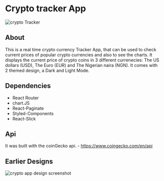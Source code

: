 # Crypto tracker App
![crypto Tracker](https://user-images.githubusercontent.com/56205463/188497126-a182ac94-a6a4-4365-a5b7-4bf0fc31722c.png)

## About
  This is a real time crypto currency Tracker App, that can be used to check current prices of popular crypto currencies and also to see the charts. It displays the current price of crypto coins in 3 different currenecies: The US dollars (USD), The Euro (EUR) and The Nigerian naira (NGN).
  It comes with 2 themed design, a Dark and Light Mode.  

## Dependencies
- React Router
- chart.JS
- React-Paginate
- Styled-Components
- React-Slick

## Api
  It was built with the coinGecko api. - https://www.coingecko.com/en/api
  
## Earlier Designs
![crypto app design screenshot](https://user-images.githubusercontent.com/56205463/188497672-1e74d927-3301-4aaa-827b-23cd77f80ea0.png)


